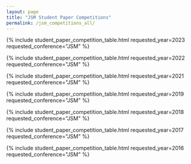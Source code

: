 ```yaml
---
layout: page
title: "JSM Student Paper Competitions"
permalink: /jsm_competitions_all/
---
```


{% include student_paper_competition_table.html requested_year=2023 requested_conference="JSM" %}

{% include student_paper_competition_table.html requested_year=2022 requested_conference="JSM" %}

{% include student_paper_competition_table.html requested_year=2021 requested_conference="JSM" %}


{% include student_paper_competition_table.html requested_year=2019 requested_conference="JSM" %}

{% include student_paper_competition_table.html requested_year=2018 requested_conference="JSM" %}

{% include student_paper_competition_table.html requested_year=2017 requested_conference="JSM" %}

{% include student_paper_competition_table.html requested_year=2016 requested_conference="JSM" %}

